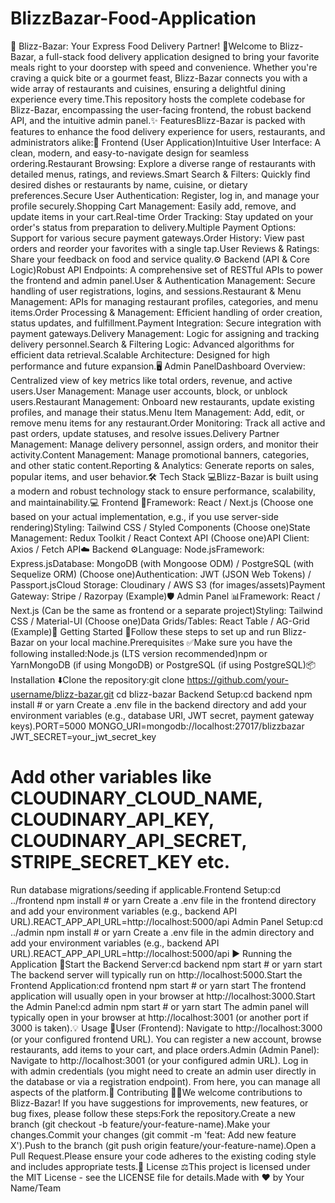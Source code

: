 # BlizzBazar-Food-Application
🍕 Blizz-Bazar: Your Express Food Delivery Partner! 🚀Welcome to Blizz-Bazar, a full-stack food delivery application designed to bring your favorite meals right to your doorstep with speed and convenience. Whether you're craving a quick bite or a gourmet feast, Blizz-Bazar connects you with a wide array of restaurants and cuisines, ensuring a delightful dining experience every time.This repository hosts the complete codebase for Blizz-Bazar, encompassing the user-facing frontend, the robust backend API, and the intuitive admin panel.✨ FeaturesBlizz-Bazar is packed with features to enhance the food delivery experience for users, restaurants, and administrators alike:📱 Frontend (User Application)Intuitive User Interface: A clean, modern, and easy-to-navigate design for seamless ordering.Restaurant Browsing: Explore a diverse range of restaurants with detailed menus, ratings, and reviews.Smart Search & Filters: Quickly find desired dishes or restaurants by name, cuisine, or dietary preferences.Secure User Authentication: Register, log in, and manage your profile securely.Shopping Cart Management: Easily add, remove, and update items in your cart.Real-time Order Tracking: Stay updated on your order's status from preparation to delivery.Multiple Payment Options: Support for various secure payment gateways.Order History: View past orders and reorder your favorites with a single tap.User Reviews & Ratings: Share your feedback on food and service quality.⚙️ Backend (API & Core Logic)Robust API Endpoints: A comprehensive set of RESTful APIs to power the frontend and admin panel.User & Authentication Management: Secure handling of user registrations, logins, and sessions.Restaurant & Menu Management: APIs for managing restaurant profiles, categories, and menu items.Order Processing & Management: Efficient handling of order creation, status updates, and fulfillment.Payment Integration: Secure integration with payment gateways.Delivery Management: Logic for assigning and tracking delivery personnel.Search & Filtering Logic: Advanced algorithms for efficient data retrieval.Scalable Architecture: Designed for high performance and future expansion.🖥️ Admin PanelDashboard Overview: Centralized view of key metrics like total orders, revenue, and active users.User Management: Manage user accounts, block, or unblock users.Restaurant Management: Onboard new restaurants, update existing profiles, and manage their status.Menu Item Management: Add, edit, or remove menu items for any restaurant.Order Monitoring: Track all active and past orders, update statuses, and resolve issues.Delivery Partner Management: Manage delivery personnel, assign orders, and monitor their activity.Content Management: Manage promotional banners, categories, and other static content.Reporting & Analytics: Generate reports on sales, popular items, and user behavior.🛠️ Tech Stack 💻Blizz-Bazar is built using a modern and robust technology stack to ensure performance, scalability, and maintainability.💻 Frontend 🎨Framework: React / Next.js (Choose one based on your actual implementation, e.g., if you use server-side rendering)Styling: Tailwind CSS / Styled Components (Choose one)State Management: Redux Toolkit / React Context API (Choose one)API Client: Axios / Fetch API☁️ Backend ⚙️Language: Node.jsFramework: Express.jsDatabase: MongoDB (with Mongoose ODM) / PostgreSQL (with Sequelize ORM) (Choose one)Authentication: JWT (JSON Web Tokens) / Passport.jsCloud Storage: Cloudinary / AWS S3 (for images/assets)Payment Gateway: Stripe / Razorpay (Example)🛡️ Admin Panel 📊Framework: React / Next.js (Can be the same as frontend or a separate project)Styling: Tailwind CSS / Material-UI (Choose one)Data Grids/Tables: React Table / AG-Grid (Example)🚀 Getting Started 🏁Follow these steps to set up and run Blizz-Bazar on your local machine.Prerequisites ✅Make sure you have the following installed:Node.js (LTS version recommended)npm or YarnMongoDB (if using MongoDB) or PostgreSQL (if using PostgreSQL)📦 Installation ⬇️Clone the repository:git clone https://github.com/your-username/blizz-bazar.git
cd blizz-bazar
Backend Setup:cd backend
npm install # or yarn
Create a .env file in the backend directory and add your environment variables (e.g., database URI, JWT secret, payment gateway keys).PORT=5000
MONGO_URI=mongodb://localhost:27017/blizzbazar
JWT_SECRET=your_jwt_secret_key
# Add other variables like CLOUDINARY_CLOUD_NAME, CLOUDINARY_API_KEY, CLOUDINARY_API_SECRET, STRIPE_SECRET_KEY etc.
Run database migrations/seeding if applicable.Frontend Setup:cd ../frontend
npm install # or yarn
Create a .env file in the frontend directory and add your environment variables (e.g., backend API URL).REACT_APP_API_URL=http://localhost:5000/api
Admin Panel Setup:cd ../admin
npm install # or yarn
Create a .env file in the admin directory and add your environment variables (e.g., backend API URL).REACT_APP_API_URL=http://localhost:5000/api
▶️ Running the Application 🏃Start the Backend Server:cd backend
npm start # or yarn start
The backend server will typically run on http://localhost:5000.Start the Frontend Application:cd frontend
npm start # or yarn start
The frontend application will usually open in your browser at http://localhost:3000.Start the Admin Panel:cd admin
npm start # or yarn start
The admin panel will typically open in your browser at http://localhost:3001 (or another port if 3000 is taken).💡 Usage 📖User (Frontend): Navigate to http://localhost:3000 (or your configured frontend URL). You can register a new account, browse restaurants, add items to your cart, and place orders.Admin (Admin Panel): Navigate to http://localhost:3001 (or your configured admin URL). Log in with admin credentials (you might need to create an admin user directly in the database or via a registration endpoint). From here, you can manage all aspects of the platform.🤝 Contributing 🧑‍💻We welcome contributions to Blizz-Bazar! If you have suggestions for improvements, new features, or bug fixes, please follow these steps:Fork the repository.Create a new branch (git checkout -b feature/your-feature-name).Make your changes.Commit your changes (git commit -m 'feat: Add new feature X').Push to the branch (git push origin feature/your-feature-name).Open a Pull Request.Please ensure your code adheres to the existing coding style and includes appropriate tests.📄 License ⚖️This project is licensed under the MIT License - see the LICENSE file for details.Made with ❤️ by Your Name/Team
